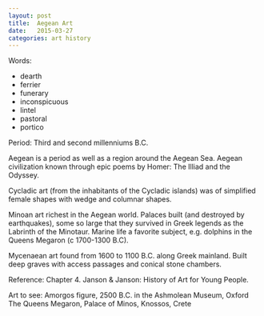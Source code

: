 ```yaml
---
layout: post
title:  Aegean Art
date:   2015-03-27
categories: art history
---
```

Words:

- dearth
- ferrier
- funerary
- inconspicuous
- lintel
- pastoral
- portico

Period: Third and second millenniums B.C.

Aegean is a period as well as a region around the Aegean Sea.  Aegean civilization known through epic poems by Homer: The Illiad and the Odyssey.  

Cycladic art (from the inhabitants of the Cycladic islands) was of simplified female shapes with wedge and columnar shapes.

Minoan art richest in the Aegean world.  Palaces built (and destroyed by earthquakes), some so large that they survived in Greek legends as the Labrinth of the Minotaur.  Marine life a favorite subject, e.g. dolphins in the Queens Megaron (c 1700-1300 B.C).

Mycenaean art found from 1600 to 1100 B.C. along Greek mainland.  Built deep graves with access passages and conical stone chambers.

Reference: Chapter 4. Janson & Janson: History of Art for Young People.

Art to see:
Amorgos figure, 2500 B.C. in the Ashmolean Museum, Oxford
The Queens Megaron, Palace of Minos, Knossos, Crete